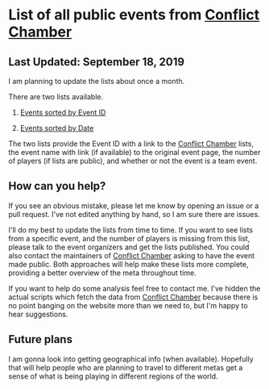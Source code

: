 # List of all public events from [Conflict Chamber](http://conflictchamber.com)

## Last Updated: September 18, 2019

 I am planning to update the lists about once a month.

There are two lists available.

1. [Events sorted by Event ID](https://github.com/boada/CC_events/blob/master/evts_uid.md)

2. [Events sorted by Date](https://github.com/boada/CC_events/blob/master/evts_date.md)


The two lists provide the Event ID with a link to the [Conflict Chamber](http://conflictchamber.com) lists, the event name with link (if available) to the original event page, the number of players (if lists are public), and whether or not the event is a team event.

## How can you help?

If you see an obvious mistake, please let me know by opening an issue or a pull request. I've not edited anything by hand, so I am sure there are issues.

I'll do my best to update the lists from time to time. If you want to see lists from a specific event, and the number of players is missing from this list, please talk to the event organizers and get the lists published. You could also contact the maintainers of [Conflict Chamber](http://conflictchamber.com) asking to have the event made public. Both approaches will help make these lists more complete, providing a better overview of the meta throughout time.

If you want to help do some analysis feel free to contact me. I've hidden the actual scripts which fetch the data from [Conflict Chamber](http://conflictchamber.com) because there is no point banging on the website more than we need to, but I'm happy to hear suggestions.

## Future plans

I am gonna look into getting geographical info (when available). Hopefully that will help people who are planning to travel to different metas get a sense of what is being playing in different regions of the world.
